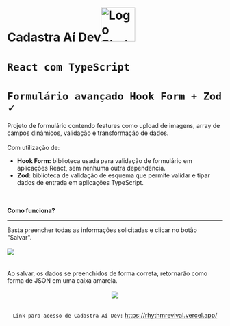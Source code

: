 # Cadastra Aí Dev<img src="https://github.com/IgorBandeira/CadastraAiDev/assets/106918230/1dc2d63e-9baf-4671-b8b0-9f4a1b754152" alt="Logo RhythmRevival" width="80" style="margin-bottom: -10px;" />

# `React com TypeScript`
# `Formulário avançado Hook Form + Zod 🗸`
Projeto de formulário contendo features como upload de imagens, array de campos dinâmicos, validação e transformação de dados.
<br><br>
Com utilização de:<br>
<ul>
  <li><strong>Hook Form:</strong> biblioteca usada para validação de formulário em aplicações React, sem nenhuma outra dependência.</li>
  <li><strong>Zod:</strong> biblioteca de validação de esquema que permite validar e tipar dados de entrada em aplicações TypeScript.</li>
</ul>
<br><br>
<strong>Como funciona?</strong><hr>
Basta preencher todas as informações solicitadas e clicar no botão "Salvar".<br><br>
<img src="https://github.com/IgorBandeira/CadastraAiDev/assets/106918230/838af894-7ee9-4a11-a6ff-3ebc367c8b5c"/><br><br><br>
Ao salvar, os dados se preenchidos de forma correta, retornarão como forma de JSON em uma caixa amarela.<br><br>
<div align="center">
<img src="https://github.com/IgorBandeira/CadastraAiDev/assets/106918230/c8eb637a-18f4-4485-87c4-031fe1f06122"/>
</div>
<br>
<div align="center">
  
`Link para acesso de Cadastra Aí Dev:` https://rhythmrevival.vercel.app/

<div/>





